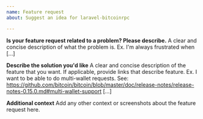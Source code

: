 ```yaml
---
name: Feature request
about: Suggest an idea for laravel-bitcoinrpc

---
```


**Is your feature request related to a problem? Please describe.**
A clear and concise description of what the problem is. Ex. I'm always frustrated when [...]

**Describe the solution you'd like**
A clear and concise description of the feature that you want. If applicable, provide links that describe feature.
Ex. I want to be able to do multi-wallet requests. See: https://github.com/bitcoin/bitcoin/blob/master/doc/release-notes/release-notes-0.15.0.md#multi-wallet-support [...]

**Additional context**
Add any other context or screenshots about the feature request here.



